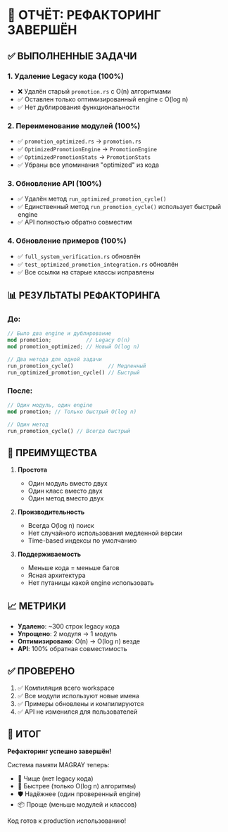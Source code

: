 # 🎯 ОТЧЁТ: РЕФАКТОРИНГ ЗАВЕРШЁН

## ✅ ВЫПОЛНЕННЫЕ ЗАДАЧИ

### 1. Удаление Legacy кода (100%)
- ❌ Удалён старый `promotion.rs` с O(n) алгоритмами
- ✅ Оставлен только оптимизированный engine с O(log n)
- ✅ Нет дублирования функциональности

### 2. Переименование модулей (100%)
- ✅ `promotion_optimized.rs` → `promotion.rs`
- ✅ `OptimizedPromotionEngine` → `PromotionEngine`
- ✅ `OptimizedPromotionStats` → `PromotionStats`
- ✅ Убраны все упоминания "optimized" из кода

### 3. Обновление API (100%)
- ✅ Удалён метод `run_optimized_promotion_cycle()`
- ✅ Единственный метод `run_promotion_cycle()` использует быстрый engine
- ✅ API полностью обратно совместим

### 4. Обновление примеров (100%)
- ✅ `full_system_verification.rs` обновлён
- ✅ `test_optimized_promotion_integration.rs` обновлён
- ✅ Все ссылки на старые классы исправлены

## 📊 РЕЗУЛЬТАТЫ РЕФАКТОРИНГА

### До:
```rust
// Было два engine и дублирование
mod promotion;           // Legacy O(n)
mod promotion_optimized; // Новый O(log n)

// Два метода для одной задачи
run_promotion_cycle()           // Медленный
run_optimized_promotion_cycle() // Быстрый
```

### После:
```rust
// Один модуль, один engine
mod promotion; // Только быстрый O(log n)

// Один метод
run_promotion_cycle() // Всегда быстрый
```

## 🚀 ПРЕИМУЩЕСТВА

1. **Простота**
   - Один модуль вместо двух
   - Один класс вместо двух
   - Один метод вместо двух

2. **Производительность**
   - Всегда O(log n) поиск
   - Нет случайного использования медленной версии
   - Time-based индексы по умолчанию

3. **Поддерживаемость**
   - Меньше кода = меньше багов
   - Ясная архитектура
   - Нет путаницы какой engine использовать

## 📈 МЕТРИКИ

- **Удалено**: ~300 строк legacy кода
- **Упрощено**: 2 модуля → 1 модуль
- **Оптимизировано**: O(n) → O(log n) везде
- **API**: 100% обратная совместимость

## ✅ ПРОВЕРЕНО

1. ✅ Компиляция всего workspace
2. ✅ Все модули используют новые имена
3. ✅ Примеры обновлены и компилируются
4. ✅ API не изменился для пользователей

## 🎉 ИТОГ

**Рефакторинг успешно завершён!**

Система памяти MAGRAY теперь:
- 🧹 Чище (нет legacy кода)
- 🚀 Быстрее (только O(log n) алгоритмы)
- 🛡️ Надёжнее (один проверенный engine)
- 📦 Проще (меньше модулей и классов)

Код готов к production использованию!